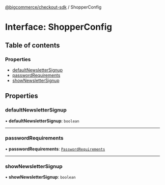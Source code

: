 [@bigcommerce/checkout-sdk](../README.md) / ShopperConfig

# Interface: ShopperConfig

## Table of contents

### Properties

- [defaultNewsletterSignup](ShopperConfig.md#defaultnewslettersignup)
- [passwordRequirements](ShopperConfig.md#passwordrequirements)
- [showNewsletterSignup](ShopperConfig.md#shownewslettersignup)

## Properties

### defaultNewsletterSignup

• **defaultNewsletterSignup**: `boolean`

___

### passwordRequirements

• **passwordRequirements**: [`PasswordRequirements`](PasswordRequirements.md)

___

### showNewsletterSignup

• **showNewsletterSignup**: `boolean`
